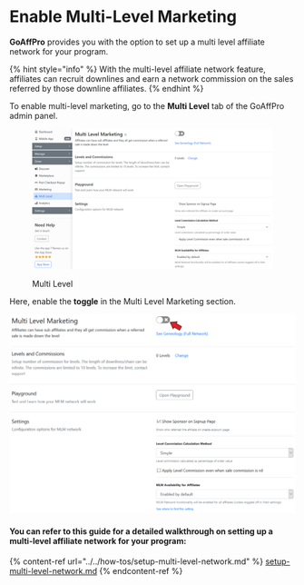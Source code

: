 # Enable Multi-Level Marketing

**GoAffPro** provides you with the option to set up a multi level affiliate network for your program.&#x20;

{% hint style="info" %}
With the multi-level affiliate network feature, affiliates can recruit downlines and earn a network commission on the sales referred by those downline affiliates.
{% endhint %}

To enable multi-level marketing, go to the **Multi Level** tab of the GoAffPro admin panel.

<figure><img src="../../.gitbook/assets/image (68).png" alt=""><figcaption><p>Multi Level</p></figcaption></figure>

Here, enable the **toggle** in the Multi Level Marketing section.

![Multi Level Marketing](<../../.gitbook/assets/Annotation 2020-03-24 050125 (2).png>)

#### You can refer to this guide for a detailed walkthrough on setting up a multi-level affiliate network for your program:

{% content-ref url="../../how-tos/setup-multi-level-network.md" %}
[setup-multi-level-network.md](../../how-tos/setup-multi-level-network.md)
{% endcontent-ref %}
